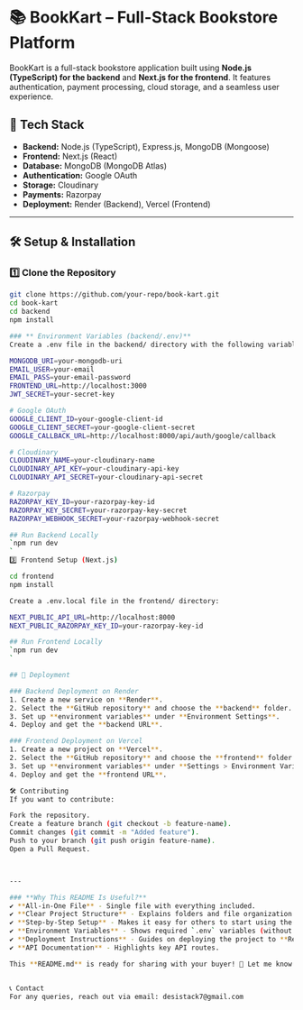 # 📚 BookKart – Full-Stack Bookstore Platform

BookKart is a full-stack bookstore application built using **Node.js (TypeScript) for the backend** and **Next.js for the frontend**. It features authentication, payment processing, cloud storage, and a seamless user experience.

## 🚀 Tech Stack
- **Backend:** Node.js (TypeScript), Express.js, MongoDB (Mongoose)
- **Frontend:** Next.js (React)
- **Database:** MongoDB (MongoDB Atlas)
- **Authentication:** Google OAuth
- **Storage:** Cloudinary
- **Payments:** Razorpay
- **Deployment:** Render (Backend), Vercel (Frontend)

---

## 🛠 Setup & Installation

### **1️⃣ Clone the Repository**
```sh
git clone https://github.com/your-repo/book-kart.git
cd book-kart
cd backend
npm install

### ** Environment Variables (backend/.env)**
Create a .env file in the backend/ directory with the following variables:

MONGODB_URI=your-mongodb-uri
EMAIL_USER=your-email
EMAIL_PASS=your-email-password
FRONTEND_URL=http://localhost:3000
JWT_SECRET=your-secret-key

# Google OAuth
GOOGLE_CLIENT_ID=your-google-client-id
GOOGLE_CLIENT_SECRET=your-google-client-secret
GOOGLE_CALLBACK_URL=http://localhost:8000/api/auth/google/callback

# Cloudinary
CLOUDINARY_NAME=your-cloudinary-name
CLOUDINARY_API_KEY=your-cloudinary-api-key
CLOUDINARY_API_SECRET=your-cloudinary-api-secret

# Razorpay
RAZORPAY_KEY_ID=your-razorpay-key-id
RAZORPAY_KEY_SECRET=your-razorpay-key-secret
RAZORPAY_WEBHOOK_SECRET=your-razorpay-webhook-secret

## Run Backend Locally
`npm run dev
`
3️⃣ Frontend Setup (Next.js)

cd frontend
npm install

Create a .env.local file in the frontend/ directory:

NEXT_PUBLIC_API_URL=http://localhost:8000
NEXT_PUBLIC_RAZORPAY_KEY_ID=your-razorpay-key-id

## Run Frontend Locally
`npm run dev
`

## 🚀 Deployment

### Backend Deployment on Render
1. Create a new service on **Render**.
2. Select the **GitHub repository** and choose the **backend** folder.
3. Set up **environment variables** under **Environment Settings**.
4. Deploy and get the **backend URL**.

### Frontend Deployment on Vercel
1. Create a new project on **Vercel**.
2. Select the **GitHub repository** and choose the **frontend** folder.
3. Set up **environment variables** under **Settings > Environment Variables**.
4. Deploy and get the **frontend URL**.

🛠 Contributing
If you want to contribute:

Fork the repository.
Create a feature branch (git checkout -b feature-name).
Commit changes (git commit -m "Added feature").
Push to your branch (git push origin feature-name).
Open a Pull Request.



---

### **Why This README Is Useful?**
✔ **All-in-One File** - Single file with everything included.  
✔ **Clear Project Structure** - Explains folders and file organization.  
✔ **Step-by-Step Setup** - Makes it easy for others to start using the project.  
✔ **Environment Variables** - Shows required `.env` variables (without exposing secrets).  
✔ **Deployment Instructions** - Guides on deploying the project to **Render (backend)** and **Vercel (frontend)**.  
✔ **API Documentation** - Highlights key API routes.  

This **README.md** is ready for sharing with your buyer! 🚀 Let me know if you need any modifications.


📞 Contact
For any queries, reach out via email: desistack7@gmail.com




